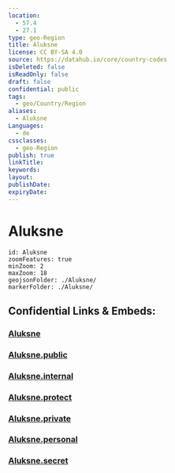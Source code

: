 ```yaml
---
location:
  - 57.4
  - 27.1
type: geo-Region
title: Aluksne
license: CC BY-SA 4.0
source: https://datahub.io/core/country-codes
isDeleted: false
isReadOnly: false
draft: false
confidential: public
tags:
  - geo/Country/Region
aliases:
  - Aluksne
Languages:
  - de
cssclasses:
  - geo-Region
publish: true
linkTitle:
keywords:
layout:
publishDate:
expiryDate:
---
```


# Aluksne

```leaflet
id: Aluksne
zoomFeatures: true 
minZoom: 2 
maxZoom: 18
geojsonFolder: ./Aluksne/
markerFolder: ./Aluksne/
```


## Confidential Links & Embeds: 

### [Aluksne](/_Standards/Earth/Continent/Europe/Europe~North/Latvia/Regions~Latvia/Vidzeme/counties~Vidzeme/Aluksne.md) 

### [Aluksne.public](/_public/Earth/Continent/Europe/Europe~North/Latvia/Regions~Latvia/Vidzeme/counties~Vidzeme/Aluksne.public.md) 

### [Aluksne.internal](/_internal/Earth/Continent/Europe/Europe~North/Latvia/Regions~Latvia/Vidzeme/counties~Vidzeme/Aluksne.internal.md) 

### [Aluksne.protect](/_protect/Earth/Continent/Europe/Europe~North/Latvia/Regions~Latvia/Vidzeme/counties~Vidzeme/Aluksne.protect.md) 

### [Aluksne.private](/_private/Earth/Continent/Europe/Europe~North/Latvia/Regions~Latvia/Vidzeme/counties~Vidzeme/Aluksne.private.md) 

### [Aluksne.personal](/_personal/Earth/Continent/Europe/Europe~North/Latvia/Regions~Latvia/Vidzeme/counties~Vidzeme/Aluksne.personal.md) 

### [Aluksne.secret](/_secret/Earth/Continent/Europe/Europe~North/Latvia/Regions~Latvia/Vidzeme/counties~Vidzeme/Aluksne.secret.md)

